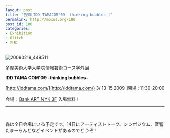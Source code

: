 ```yaml
---
layout: post
title: "告知[IDD TAMACOM'09 -thinking bubbles-]"
permalink: http://moxus.org/180
post_id: 180
categories: 
- Exhibition
- Glitch
- 告知
---
```


![20090219_449511](http://moxuse.org/wordpress/wp-content/uploads/2009/03/20090219_449511.gif)

多摩美術大学大学院情報芸術コース学外展


**IDD TAMA
COM'09 -thinking bubbles-**


[http://iddtama.com/](http://iddtama.com/)
3/ 13-15 2009 
開場 : 11:30-20:00

会場 : 
[Bank ART NYK 3F](http://www.bankart1929.com/)
入場無料！

_______________

 

森は全日会場にいる予定です。14日にアーティストトーク、シンポジウム、音響たまーらんどなどイベントがあるのでどうぞ！